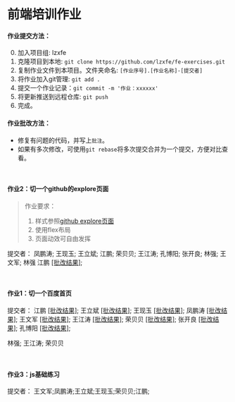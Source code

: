 # 前端培训作业


#### 作业提交方法：

0. 加入项目组: lzxfe
1. 克隆项目到本地: `git clone https://github.com/lzxfe/fe-exercises.git`
2. 复制作业文件到本项目。文件夹命名: `[作业序号].[作业名称]-[提交者]`
3. 将作业加入git管理: `git add .`
4. 提交一个作业记录：`git commit -m '作业：xxxxxx'`
5. 将更新推送到远程仓库: `git push`
6. 完成。


#### 作业批改方法：

- 修复有问题的代码，并写上`批注`。
- 如果有多次修改，可使用`git rebase`将多次提交合并为一个提交，方便对比查看。

<br/>

#### 作业2：切一个github的explore页面


> 作业要求：
> 1. 样式参照[github explore页面](https://github.com/explore)
> 2. 使用flex布局 
> 3. 页面动效可自由发挥


提交者：
凤鹏涛; 王现玉; 王立斌; 江鹏; 荣贝贝; 王江涛; 孔博阳; 张开良; 林强; 王文军;
林强 江鹏 [[批改结果]](https://github.com/lzxfe/fe-exercises/commit/d71b95340488b93c7f45613cdb215df698797b3f?diff=split);

<br/>

#### 作业1：切一个百度首页

提交者：
江鹏 [[批改结果]](https://github.com/lzxfe/fe-exercises/commit/1c47bc0d382bc6c98f60ebe4f352b8cb80f65156?diff=split);
王立斌 [[批改结果]](https://github.com/lzxfe/fe-exercises/commit/a68c0b614e0bf7fd19ee0c388cf2492858273493?diff=split);
王现玉 [[批改结果]](https://github.com/lzxfe/fe-exercises/commit/991fb248ec926e9c1ad0f4f203e0f9dae8ae2424?diff=split);
凤鹏涛 [[批改结果]](https://github.com/lzxfe/fe-exercises/commit/ec621244e881bcb99034abc3bdb5600c7cc92c26?diff=split);
王文军 [[批改结果]](https://github.com/lzxfe/fe-exercises/commit/0cd9f31cdc31cc873d0bb57615ac0cb2e99ba04f?diff=split);
王江涛 [[批改结果]](https://github.com/lzxfe/fe-exercises/commit/ffa5145a57782987efef690ed1f6e38e19e66a2d?diff=split);
荣贝贝 [[批改结果]](https://github.com/lzxfe/fe-exercises/commit/71b4e9a12a2d38cc7cb37b1a89f897ff3993fc75?diff=split);
张开良 [[批改结果]](https://github.com/lzxfe/fe-exercises/commit/30bbb45407a2e9199b41eae43d836b0fe2a2a18e?diff=split);
孔博阳 [[批改结果]](https://github.com/lzxfe/fe-exercises/commit/3730a692baaf575f921df3faf8b1b46ab8546c36?diff=split);


林强; 王江涛; 荣贝贝

<br/>

#### 作业3：js基础练习

提交者：
王文军;凤鹏涛;王立斌;王现玉;荣贝贝;江鹏;

